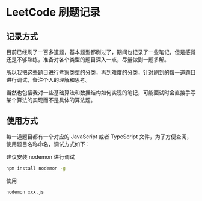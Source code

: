 # LeetCode 刷题记录

## 记录方式

目前已经刷了一百多道题，基本题型都刷过了，期间也记录了一些笔记，但是感觉还是不够熟练，准备对各个类型的题目深入一点，尽量做到一题多解。

所以我把这些题目进行考察类型的分类，再到难度的分类，针对刷到的每一道题目进行调试，备注个人的理解和思考。

当然也包括我对一些基础算法和数据结构如何实现的笔记，可能面试时会直接手写某个算法的实现而不是具体的算法题。

## 使用方式

每一道题目都有一个对应的 JavaScript 或者 TypeScript 文件，为了方便查阅，使用题目名称命名，调试方式如下：

建议安装 nodemon 进行调试

```bash
npm install nodemon -g
```

使用

```bash
nodemon xxx.js
```
